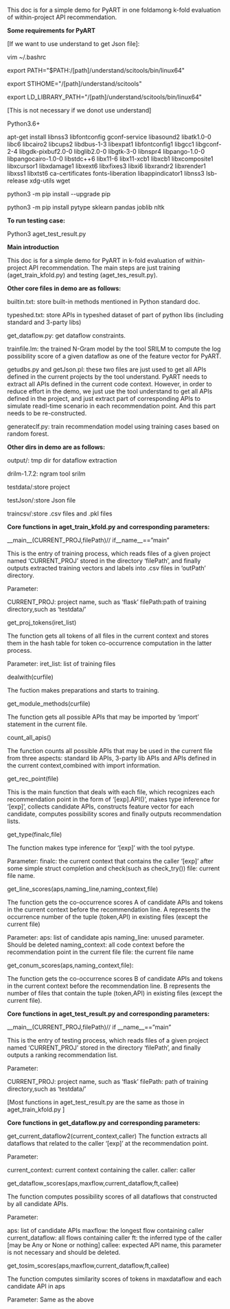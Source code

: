 
This doc is for a simple demo for PyART in one foldamong k-fold evaluation of within-project API recommendation.

**Some requirements for PyART**

[If we want to use understand to get Json file]:

vim ~/.bashrc

export PATH="$PATH:/[path]/understand/scitools/bin/linux64"

export STIHOME="/[path]/understand/scitools"

export LD_LIBRARY_PATH="/[path]/understand/scitools/bin/linux64"

[This is not necessary if we donot use understand]

Python3.6+

apt-get install libnss3 libfontconfig gconf-service libasound2 libatk1.0-0 libc6 libcairo2 libcups2 libdbus-1-3 libexpat1 libfontconfig1 libgcc1 libgconf-2-4 libgdk-pixbuf2.0-0 libglib2.0-0 libgtk-3-0 libnspr4 libpango-1.0-0 libpangocairo-1.0-0 libstdc++6 libx11-6 libx11-xcb1 libxcb1 libxcomposite1 libxcursor1 libxdamage1 libxext6 libxfixes3 libxi6 libxrandr2 libxrender1 libxss1 libxtst6 ca-certificates fonts-liberation libappindicator1 libnss3 lsb-release xdg-utils wget

python3 -m pip install --upgrade pip

python3 -m pip install pytype sklearn pandas joblib nltk

**To run testing case:**

Python3 aget_test_result.py

**Main introduction**

This doc is for a simple demo for PyART in k-fold evaluation of within-project API recommendation. The main steps are just training (aget_train_kfold.py) and testing (aget_tes_result.py).

**Other core files in demo are as follows:**

builtin.txt: store built-in methods mentioned in Python standard doc.

typeshed.txt: store APIs in typeshed dataset of part of python libs (including standard and 3-party libs)

get_dataflow.py: get dataflow constraints.

trainfile.lm: the trained N-Gram model by the tool SRILM to compute the log possibility score of a given dataflow as one of the feature vector for PyART.

getudbs.py and getJson.pl: these two files are just used to get all APIs defined in the current projects by the tool understand. PyART needs to extract all APIs defined in the current code context. However, in order to reduce effort in the demo, we just use the tool understand to get all APIs defined in the project, and just extract part of corresponding APIs to simulate readl-time scenario in each recommendation point. And this part needs to be re-constructed.


generateclf.py: train recommendation model using training cases based on random forest.

**Other dirs in demo are as follows:**

output/: tmp dir for dataflow extraction

drilm-1.7.2: ngram tool srilm

testdata/:store project

testJson/:store Json file

traincsv/:store .csv files and .pkl files


**Core functions in aget_train_kfold.py and corresponding parameters:**

\_\_main\_\_(CURRENT_PROJ,filePath)// if\_\_name\_\_==”main”

This is the entry of training process, which reads files of a given project named ‘CURRENT_PROJ’ stored in the directory ‘filePath’, and finally outputs extracted training vectors and labels into .csv files in ‘outPath’ directory.

Parameter:

CURRENT_PROJ: project name, such as ‘flask’
filePath:path of training directory,such as ‘testdata/’

get_proj_tokens(iret_list)

The function gets all tokens of all files in the current context and stores them in the hash table for token co-occurrence computation in the latter process.

Parameter:
iret_list: list of training files

dealwith(curfile)

The fuction makes preparations and starts to training.

get_module_methods(curfile)

The function gets all possible APIs that may be imported by ‘import’ statement in the current file.

count_all_apis()

The function counts all possible APIs that may be used in the current file from three aspects: standard lib APIs, 3-party lib APIs and APIs defined in the current context,combined with import information.

get_rec_point(file)

This is the main function that deals with each file, which recognizes each recommendation point in the form of ‘[exp].API()’, makes type inference for ‘[exp]’, collects candidate APIs, constructs feature vector for each candidate, computes possibility scores and finally outputs recommendation lists.

get_type(finalc,file)

The function makes type inference for ‘[exp]’ with the tool pytype.

Parameter:
finalc: the current context that contains the caller ‘[exp]’ after some simple struct completion and check(such as check_try())
file: current file name.

get_line_scores(aps,naming_line,naming_context,file)

The function gets the co-occurrence scores A of candidate APIs and tokens in the current context before the recommendation line. A represents the occurrence number of the tuple (token,API) in existing files (except the current file)

Parameter:
aps: list of candidate apis
naming_line: unused parameter. Should be deleted
naming_context: all code context before the recommendation point in the current file
file: the current file name

get_conum_scores(aps,naming_context,file):

The function gets the co-occurrence scores B of candidate APIs and tokens in the current context before the recommendation line. B represents the number of files that contain the tuple (token,API) in existing files (except the current file).

**Core functions in aget_test_result.py and corresponding parameters:**

\_\_main\_\_(CURRENT_PROJ,filePath)// if \_\_name\_\_==”main”

This is the entry of testing process, which reads files of a given project named ‘CURRENT_PROJ’ stored in the directory ‘filePath’, and finally outputs a ranking recommendation list.

Parameter:

CURRENT_PROJ: project name, such as ‘flask’
filePath: path of training directory,such as ‘testdata/’

[Most functions in aget_test_result.py are the same as those in aget_train_kfold.py ]

**Core functions in get_dataflow.py and corresponding parameters:**

get_current_dataflow2(current_context,caller)
The function extracts all dataflows that related to the caller ‘[exp]’ at the recommendation point.

Parameter:

current_context: current context containing the caller.
caller: caller

get_dataflow_scores(aps,maxflow,current_dataflow,ft,callee)

The function computes possibility scores of all dataflows that constructed by all candidate APIs.

Parameter:

aps: list of candidate APIs
maxflow: the longest flow containing caller
current_dataflow: all flows containing caller
ft: the inferred type of the caller [may be Any or None or nothing]
callee: expected API name, this parameter is not necessary and should be deleted.

get_tosim_scores(aps,maxflow,current_dataflow,ft,callee)

The function computes similarity scores of tokens in maxdataflow and each candidate API in aps

Parameter:
Same as the above

